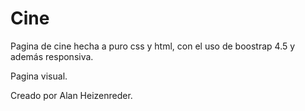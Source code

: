 # Cine
Pagina de cine hecha a puro css y html, con el uso de boostrap 4.5 y además responsiva.

Pagina visual.

Creado por Alan Heizenreder.
